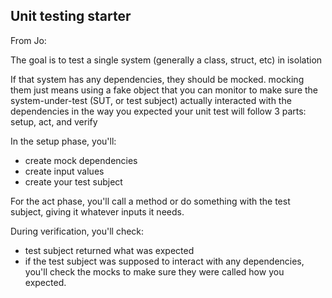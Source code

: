 ## Unit testing starter

From Jo:

The goal is to test a single system (generally a class, struct, etc) in isolation

If that system has any dependencies, they should be mocked. mocking them just means using a fake object that you can monitor to make sure the system-under-test (SUT, or test subject) actually interacted with the dependencies in the way you expected
your unit test will follow 3 parts: setup, act, and verify

In the setup phase, you'll:

  - create mock dependencies
  - create input values
  - create your test subject

For the act phase, you'll call a method or do something with the test subject, giving it whatever inputs it needs.

During verification, you'll check:

  - test subject returned what was expected
  - if the test subject was supposed to interact with any dependencies, you'll check the mocks to make sure they were called how you expected.